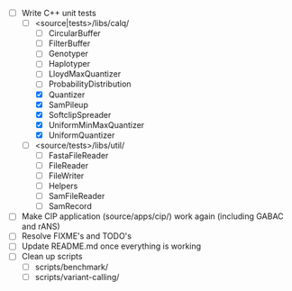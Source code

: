 - [ ] Write C++ unit tests
  - [ ] <source|tests>/libs/calq/
    - [ ] CircularBuffer
    - [ ] FilterBuffer
    - [ ] Genotyper
    - [ ] Haplotyper
    - [ ] LloydMaxQuantizer
    - [ ] ProbabilityDistribution
    - [x] Quantizer
    - [x] SamPileup
    - [x] SoftclipSpreader
    - [x] UniformMinMaxQuantizer
    - [x] UniformQuantizer
  - [ ] <source/tests>/libs/util/
    - [ ] FastaFileReader
    - [ ] FileReader
    - [ ] FileWriter
    - [ ] Helpers
    - [ ] SamFileReader
    - [ ] SamRecord
- [ ] Make CIP application (source/apps/cip/) work again (including GABAC and rANS)
- [ ] Resolve FIXME's and TODO's
- [ ] Update README.md once everything is working
- [ ] Clean up scripts
  - [ ] scripts/benchmark/
  - [ ] scripts/variant-calling/
